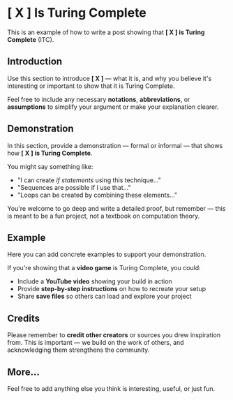 # [ X ] Is Turing Complete

This is an example of how to write a post showing that **[ X ] is Turing Complete** (ITC).

## Introduction

Use this section to introduce **[ X ]** — what it is, and why you believe it's interesting or important to show that it is Turing Complete.

Feel free to include any necessary **notations**, **abbreviations**, or **assumptions** to simplify your argument or make your explanation clearer.

## Demonstration

In this section, provide a demonstration — formal or informal — that shows how **[ X ] is Turing Complete**.

You might say something like:

- "I can create *if statements* using this technique..."
- "Sequences are possible if I use that..."
- "Loops can be created by combining these elements..."

You're welcome to go deep and write a detailed proof, but remember — this is meant to be a fun project, not a textbook on computation theory.

## Example

Here you can add concrete examples to support your demonstration.

If you're showing that a **video game** is Turing Complete, you could:

- Include a **YouTube video** showing your build in action
- Provide **step-by-step instructions** on how to recreate your setup
- Share **save files** so others can load and explore your project

## Credits

Please remember to **credit other creators** or sources you drew inspiration from. This is important — we build on the work of others, and acknowledging them strengthens the community.

## More...

Feel free to add anything else you think is interesting, useful, or just fun.